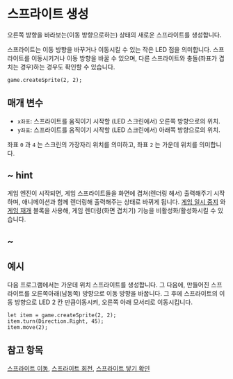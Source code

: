 # 스프라이트 생성

오른쪽 방향을 바라보는(이동 방향으로하는) 상태의 새로운 스프라이트를 생성합니다.

스프라이트는 이동 방향을 바꾸거나 이동시킬 수 있는 작은 LED 점을 의미합니다. 스프라이트를 이동시키거나 이동 방향을 바꿀 수 있으며, 다른 스프라이트와 충돌(좌표가 겹치는 경우)하는 경우도 확인할 수 있습니다.

```sig
game.createSprite(2, 2);
```

## 매개 변수

* `x좌표`: 스프라이트를 움직이기 시작할 (LED 스크린에서) 오른쪽 방향으로의 위치.
* `y좌표`: 스프라이트를 움직이기 시작할 (LED 스크린에서) 아래쪽 방향으로의 위치.

좌표 `0` 과 `4` 는 스크린의 가장자리 위치를 의미하고, 좌표 `2` 는 가운데 위치를 의미합니다.

## ~ hint

게임 엔진이 시작되면, 게임 스프라이트들을 화면에 겹쳐(렌더링 해서) 출력해주기 시작하며, 애니메이션과 함께 렌더링해 출력해주는 상태로 바뀌게 됩니다. [게임 일시 중지](/reference/game/pause) 와 [게임 재개](/reference/game/resume) 블록을 사용해, 게임 렌더링(화면 겹치기) 기능을 비활성화/활성화시킬 수 있습니다.

## ~

## 예시

다음 프로그램에서는 가운데 위치 스프라이트를 생성합니다. 그 다음에, 만들어진 스프라이트를 오른쪽아래(남동쪽) 방향으로 이동 방향을 바꿉니다. 그 후에 스프라이트의 이동 방향으로 LED 2 칸 만큼이동시켜, 오른쪽 아래 모서리로 이동시킵니다.

```blocks
let item = game.createSprite(2, 2);
item.turn(Direction.Right, 45);
item.move(2);
```

## 참고 항목

[스프라이트 이동](/reference/game/move), [스프라이트 회전](/reference/game/turn), [스프라이트 닿기 확인](/reference/game/is-touching)